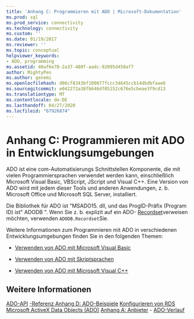 ```yaml
---
title: 'Anhang C: Programmieren mit ADO | Microsoft-Dokumentation'
ms.prod: sql
ms.prod_service: connectivity
ms.technology: connectivity
ms.custom: ''
ms.date: 01/19/2017
ms.reviewer: ''
ms.topic: conceptual
helpviewer_keywords:
- ADO, programming
ms.assetid: 40af6e70-2a37-480f-aadc-92095d450af7
author: MightyPen
ms.author: genemi
ms.openlocfilehash: d06cf8343bf100077fccc34645ccb14dbdbfaae6
ms.sourcegitcommit: e042272a38fb646df05152c676e5cbeae3f9cd13
ms.translationtype: MT
ms.contentlocale: de-DE
ms.lasthandoff: 04/27/2020
ms.locfileid: "67926874"
---
```

# <a name="appendix-c-programming-with-ado-in-development-environments"></a>Anhang C: Programmieren mit ADO in Entwicklungsumgebungen
ADO ist eine com-Automatisierungs Schnittstellen Komponente, die mit vielen Programmiersprachen verwendet werden kann, einschließlich Microsoft Visual Basic, VBScript, JScript und Visual C++. Eine Version von ADO wird mit jedem dieser Tools und anderen Anwendungen, z. b. Microsoft Office und Microsoft SQL Server, installiert.

 Die Bibliothek für ADO ist "MSADO15. dll, und das ProgID-Präfix (Program ID) ist" ADODB ". Wenn Sie z. b. explizit auf ein ADO- [Recordset](../../../ado/reference/ado-api/recordset-object-ado.md)verweisen möchten, verwenden `ADODB.Recordset`Sie.

 Weitere Informationen zum Programmieren mit ADO in verschiedenen Entwicklungsumgebungen finden Sie in den folgenden Themen:

-   [Verwenden von ADO mit Microsoft Visual Basic](../../../ado/guide/appendixes/using-ado-with-microsoft-visual-basic.md)

-   [Verwenden von ADO mit Skriptsprachen](../../../ado/guide/appendixes/using-ado-with-scripting-languages.md)

-   [Verwenden von ADO mit Microsoft Visual C++](../../../ado/guide/appendixes/using-ado-with-microsoft-visual-c.md)

## <a name="see-also"></a>Weitere Informationen
 [ADO-API](../../../ado/reference/ado-api/ado-api-reference.md) [-Referenz Anhang D: ADO-Beispiele](../../../ado/guide/appendixes/appendix-d-ado-samples.md) [Konfigurieren von RDS](../../../ado/guide/remote-data-service/configuring-rds.md) [Microsoft ActiveX Data Objects (ADO)](../../../ado/microsoft-activex-data-objects-ado.md) [Anhang A: Anbieter](../../../ado/guide/appendixes/appendix-a-providers.md) - [ADO-Verlauf](../../../ado/guide/ado-history.md)
